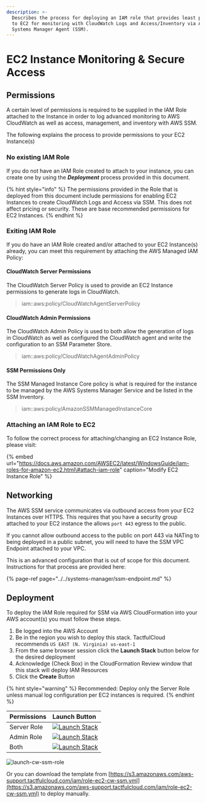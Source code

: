 ```yaml
---
description: >-
  Describes the process for deploying an IAM role that provides least privilege
  to EC2 for monitoring with CloudWatch Logs and Access/Inventory via AWS
  Systems Manager Agent (SSM).
---
```


# EC2 Instance Monitoring & Secure Access

## Permissions

A certain level of permissions is required to be supplied in the IAM Role attached to the Instance in order to log advanced monitoring to AWS CloudWatch as well as access, management, and inventory with AWS SSM.

The following explains the process to provide permissions to your EC2 Instance\(s\)

### No existing IAM Role

If you do not have an IAM Role created to attach to your instance, you can create one by using the _**Deployment**_ process provided in this document.

{% hint style="info" %}
The permissions provided in the Role that is deployed from this document include permissions for enabling EC2 Instances to create CloudWatch Logs and Access via SSM. This does not affect pricing or security. These are base recommended permissions for EC2 Instances.
{% endhint %}

### Exiting IAM Role

If you do have an IAM Role created and/or attached to your EC2 Instance\(s\) already, you can meet this requirement by attaching the AWS Managed IAM Policy:

#### CloudWatch Server Permissions

The CloudWatch Server Policy is used to provide an EC2 Instance permissions to generate logs in CloudWatch.

> iam::aws:policy/CloudWatchAgentServerPolicy

#### CloudWatch Admin Permissions

The CloudWatch Admin Policy is used to both allow the generation of logs in CloudWatch as well as configured the CloudWatch agent and write the configuration to an SSM Parameter Store.

> iam::aws:policy/CloudWatchAgentAdminPolicy

#### SSM Permissions Only

The SSM Managed Instance Core policy is what is required for the instance to be managed by the AWS Systems Manager Service and be listed in the SSM Inventory.

> iam::aws:policy/AmazonSSMManagedInstanceCore

### Attaching an IAM Role to EC2

To follow the correct process for attaching/changing an EC2 Instance Role, please visit:

{% embed url="https://docs.aws.amazon.com/AWSEC2/latest/WindowsGuide/iam-roles-for-amazon-ec2.html\#attach-iam-role" caption="Modify EC2 Instance Role" %}

## Networking

The AWS SSM service communicates via outbound access from your EC2 Instances over HTTPS. This requires that you have a security group attached to your EC2 instance the allows `port 443` egress to the public.

If you cannot allow outbound access to the public on port 443 via NATing to being deployed in a public subnet, you will need to have the SSM VPC Endpoint attached to your VPC.

This is an advanced configuration that is out of scope for this document. Instructions for that process are provided here:

{% page-ref page="../../systems-manager/ssm-endpoint.md" %}

## Deployment

To deploy the IAM Role required for SSM via AWS CloudFormation into your AWS account\(s\) you must follow these steps.

1. Be logged into the AWS Account
2. Be in the region you wish to deploy this stack. TactfulCloud recommends `US EAST (N. Virginia) us-east-1`
3. From the same browser session click the **Launch Stack** button below for the desired deployment
4. Acknowledge \(Check Box\) in the CloudFormation Review window that this stack will deploy IAM Resources
5. Click the **Create** Button

{% hint style="warning" %}
Recommended: Deploy only the Server Role unless manual log configuration per EC2 instances is required.
{% endhint %}

| Permissions | Launch Button |
| :--- | :--- |
| Server Role | [![Launch Stack](https://cdn.rawgit.org/global.tactfulcloud.com/icons/AWS/cloudformation-launch-stack.png)](https://console.aws.amazon.com/cloudformation/home#/stacks/create/review?stackName=role-ec2-cw-ssm&templateURL=https://s3.amazonaws.com/aws-support.tactfulcloud.com/iam/role-ec2-cw-ssm.yml&param_RoleType=Server) |
| Admin Role | [![Launch Stack](https://cdn.rawgit.org/global.tactfulcloud.com/icons/AWS/cloudformation-launch-stack.png)](https://console.aws.amazon.com/cloudformation/home#/stacks/create/review?stackName=role-ec2-cw-ssm&templateURL=https://s3.amazonaws.com/aws-support.tactfulcloud.com/iam/role-ec2-cw-ssm.yml&param_RoleType=Admin) |
| Both | [![Launch Stack](https://cdn.rawgit.org/global.tactfulcloud.com/icons/AWS/cloudformation-launch-stack.png)](https://console.aws.amazon.com/cloudformation/home#/stacks/create/review?stackName=role-ec2-cw-ssm&templateURL=https://s3.amazonaws.com/aws-support.tactfulcloud.com/iam/role-ec2-cw-ssm.yml&param_RoleType=Both) |

![launch-cw-ssm-role](../../../../.gitbook/assets/cft-cw-ssm-role.gif)

Or you can download the template from [https://s3.amazonaws.com/aws-support.tactfulcloud.com/iam/role-ec2-cw-ssm.yml](https://s3.amazonaws.com/aws-support.tactfulcloud.com/iam/role-ec2-cw-ssm.yml) to deploy manually.

